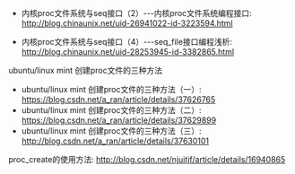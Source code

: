 
* 内核proc文件系统与seq接口（2）---内核proc文件系统编程接口: http://blog.chinaunix.net/uid-26941022-id-3223594.html

* 内核proc文件系统与seq接口（4）---seq_file接口编程浅析: http://blog.chinaunix.net/uid-28253945-id-3382865.html

ubuntu/linux mint 创建proc文件的三种方法
* ubuntu/linux mint 创建proc文件的三种方法（一）: https://blog.csdn.net/a_ran/article/details/37626765
* ubuntu/linux mint 创建proc文件的三种方法（二）: https://blog.csdn.net/a_ran/article/details/37629899
* ubuntu/linux mint 创建proc文件的三种方法（三）: http://blog.csdn.net/a_ran/article/details/37630101

proc_create的使用方法: http://blog.csdn.net/njuitjf/article/details/16940865
